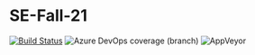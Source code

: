 # SE-Fall-21

[![Build Status](https://app.travis-ci.com/freakNewton/SE-Fall-21.svg?branch=main)](https://app.travis-ci.com/freakNewton/SE-Fall-21)
![Azure DevOps coverage (branch)](https://img.shields.io/azure-devops/coverage/ncsu/SE-Fall-21/2)
![AppVeyor](https://img.shields.io/appveyor/build/freakNewton/SE-Fall-21)
